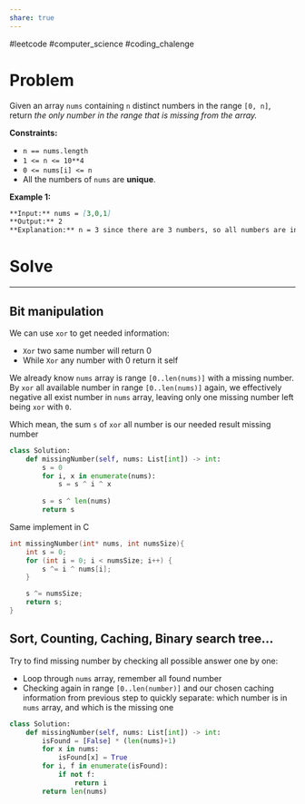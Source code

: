 ```yaml
---
share: true
---
```

#leetcode #computer_science #coding_chalenge

# Problem

Given an array `nums` containing `n` distinct numbers in the range `[0, n]`, return _the only number in the range that is missing from the array._

**Constraints:**

- `n == nums.length`
- `1 <= n <= 10**4`
- `0 <= nums[i] <= n`
- All the numbers of `nums` are **unique**.

**Example 1:**
```markdown
**Input:** nums = [3,0,1]
**Output:** 2
**Explanation:** n = 3 since there are 3 numbers, so all numbers are in the range [0,3]. 2 is the missing number in the range since it does not appear in nums.
```

# Solve
---
## Bit manipulation
We can use `xor` to get needed information: 
- `Xor` two same number will return 0
- While `Xor` any number with 0 return it self

We already know `nums` array is range `[0..len(nums)]` with a missing number. By `xor` all available number in range `[0..len(nums)]` again, we effectively negative all exist number in `nums` array, leaving only one missing number left being `xor` with `0`.

Which mean, the sum `s` of `xor` all number is our needed result missing number

```python
class Solution:
    def missingNumber(self, nums: List[int]) -> int:
        s = 0
        for i, x in enumerate(nums):
            s = s ^ i ^ x
            
        s = s ^ len(nums)
        return s
```

Same implement in C
```c
int missingNumber(int* nums, int numsSize){
    int s = 0;
    for (int i = 0; i < numsSize; i++) {
        s ^= i ^ nums[i];
    }

    s ^= numsSize;
    return s;
}
```

## Sort, Counting, Caching, Binary search tree...

Try to find missing number by checking all possible answer one by one:
- Loop through `nums` array, remember all found number
- Checking again in range `[0..len(number)]` and our chosen caching information from previous step to quickly separate: which number is in `nums` array, and which is the missing one

```python
class Solution:
    def missingNumber(self, nums: List[int]) -> int:
        isFound = [False] * (len(nums)+1)
        for x in nums:
            isFound[x] = True
        for i, f in enumerate(isFound):
            if not f:
                return i
        return len(nums)
```
